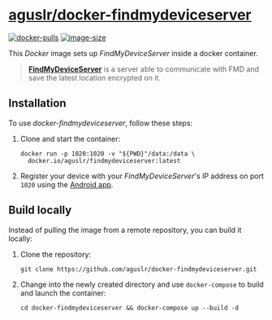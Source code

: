 [aguslr/docker-findmydeviceserver][1]
=====================================

[![docker-pulls](https://img.shields.io/docker/pulls/aguslr/findmydeviceserver)](https://hub.docker.com/r/aguslr/findmydeviceserver) [![image-size](https://img.shields.io/docker/image-size/aguslr/findmydeviceserver/latest)](https://hub.docker.com/r/aguslr/findmydeviceserver)


This *Docker* image sets up *FindMyDeviceServer* inside a docker container.

> **[FindMyDeviceServer][2]** is a server  able to communicate with FMD and save
> the latest location encrypted on it.


Installation
------------

To use *docker-findmydeviceserver*, follow these steps:

1. Clone and start the container:

       docker run -p 1020:1020 -v "${PWD}"/data:/data \
         docker.io/aguslr/findmydeviceserver:latest

2. Register your device with your *FindMyDeviceServer*'s IP address on port
   `1020` using the [Android app][3].


Build locally
-------------

Instead of pulling the image from a remote repository, you can build it locally:

1. Clone the repository:

       git clone https://github.com/aguslr/docker-findmydeviceserver.git

2. Change into the newly created directory and use `docker-compose` to build and
   launch the container:

       cd docker-findmydeviceserver && docker-compose up --build -d


[1]: https://github.com/aguslr/docker-findmydeviceserver
[2]: https://gitlab.com/Nulide/findmydeviceserver
[3]: https://gitlab.com/Nulide/findmydevice
